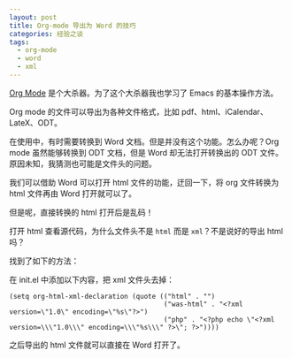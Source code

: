 ```yaml
---
layout: post
title: Org-mode 导出为 Word 的技巧
categories: 经验之谈
tags:
  - org-mode
  - word
  - xml
---
```


[Org Mode](http://www.orgmode.org) 是个大杀器。为了这个大杀器我也学习了 Emacs 的基本操作方法。

Org mode 的文件可以导出为各种文件格式，比如 pdf、html、iCalendar、LateX、ODT。

在使用中，有时需要转换到 Word 文档。但是并没有这个功能。怎么办呢？Org mode 虽然能够转换到 ODT 文档，但是 Word 却无法打开转换出的 ODT 文件。原因未知，我猜测也可能是文件头的问题。

我们可以借助 Word 可以打开 html 文件的功能，迂回一下，将 org 文件转换为 html 文件再由 Word 打开就可以了。

但是呢，直接转换的 html 打开后是乱码！

打开 html 查看源代码，为什么文件头不是 `html` 而是 `xml`？不是说好的导出 html 吗？

找到了如下的方法：

在 init.el 中添加以下内容，把 xml 文件头去掉：

```elisp 
(setq org-html-xml-declaration (quote (("html" . "")
                                       ("was-html" . "<?xml version=\"1.0\" encoding=\"%s\"?>")
                                       ("php" . "<?php echo \"<?xml version=\\\"1.0\\\" encoding=\\\"%s\\\" ?>\"; ?>"))))
```

之后导出的 html 文件就可以直接在 Word 打开了。

